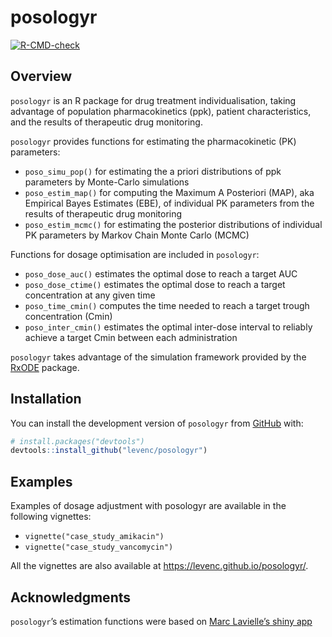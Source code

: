 
<!-- README.md is generated from README.Rmd. Please edit that file -->

# posologyr

<!-- badges: start -->

[![R-CMD-check](https://github.com/levenc/posologyr/workflows/R-CMD-check/badge.svg)](https://github.com/levenc/posologyr/actions)
<!-- badges: end -->

## Overview

`posologyr` is an R package for drug treatment individualisation, taking
advantage of population pharmacokinetics (ppk), patient characteristics,
and the results of therapeutic drug monitoring.

`posologyr` provides functions for estimating the pharmacokinetic (PK)
parameters:

-   `poso_simu_pop()` for estimating the a priori distributions of ppk
    parameters by Monte-Carlo simulations
-   `poso_estim_map()` for computing the Maximum A Posteriori (MAP), aka
    Empirical Bayes Estimates (EBE), of individual PK parameters from
    the results of therapeutic drug monitoring
-   `poso_estim_mcmc()` for estimating the posterior distributions of
    individual PK parameters by Markov Chain Monte Carlo (MCMC)

Functions for dosage optimisation are included in `posologyr`:

-   `poso_dose_auc()` estimates the optimal dose to reach a target AUC
-   `poso_dose_ctime()` estimates the optimal dose to reach a target
    concentration at any given time
-   `poso_time_cmin()` computes the time needed to reach a target trough
    concentration (Cmin)
-   `poso_inter_cmin()` estimates the optimal inter-dose interval to
    reliably achieve a target Cmin between each administration

`posologyr` takes advantage of the simulation framework provided by the
[RxODE](https://github.com/nlmixrdevelopment/RxODE) package.

## Installation

You can install the development version of `posologyr` from
[GitHub](https://github.com/) with:

``` r
# install.packages("devtools")
devtools::install_github("levenc/posologyr")
```

## Examples

Examples of dosage adjustment with posologyr are available in the
following vignettes:

-   `vignette("case_study_amikacin")`
-   `vignette("case_study_vancomycin")`

All the vignettes are also available at
<https://levenc.github.io/posologyr/>.

## Acknowledgments

`posologyr`’s estimation functions were based on [Marc Lavielle’s shiny
app](http://shiny.webpopix.org/mcmc/bayes1/)
